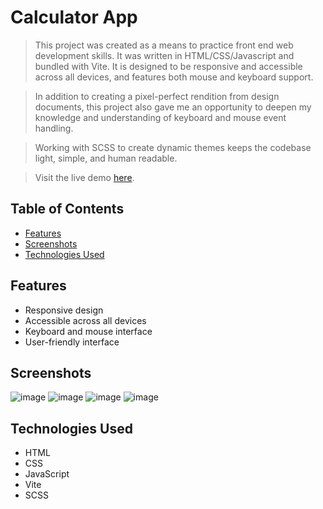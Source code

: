 # Calculator App

> This project was created as a means to practice front end web development skills. It was written in HTML/CSS/Javascript and bundled with Vite. It is designed to be responsive and accessible across all devices, and features both mouse and keyboard support.

> In addition to creating a pixel-perfect rendition from design documents, this project also gave me an opportunity to deepen my knowledge and understanding of keyboard and mouse event handling.

> Working with SCSS to create dynamic themes keeps the codebase light, simple, and human readable.

> Visit the live demo [here](https://nicolealaine.github.io/CalculatorVJS/).

## Table of Contents
- [Features](#features)
- [Screenshots](#screenshots)
- [Technologies Used](#technologies-used)

## Features
- Responsive design
- Accessible across all devices
- Keyboard and mouse interface 
- User-friendly interface

## Screenshots
![image](https://github.com/nicolealaine/CalculatorVJS/assets/29171814/9f81c14b-d313-4477-b822-120983612bb8)
![image](https://github.com/nicolealaine/CalculatorVJS/assets/29171814/a2da516b-7830-4e70-bc42-725ad0952421)
![image](https://github.com/nicolealaine/CalculatorVJS/assets/29171814/cc6e8230-45d8-463f-9672-4b55924eb660)
![image](https://github.com/nicolealaine/CalculatorVJS/assets/29171814/bdf05956-0cb9-44c5-996a-f5593fd7f5f8)



## Technologies Used
- HTML
- CSS
- JavaScript
- Vite
- SCSS
  

